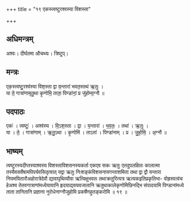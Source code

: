 +++
title = "१९ एकस्त्वष्टुरश्वस्या विशस्ता"

+++
## अधिमन्त्रम्
अश्वः। दीर्घतमा औचथ्यः। त्रिष्टुप्।

## मन्त्रः
एक॒स्त्वष्टु॒रश्व॑स्या विश॒स्ता द्वा य॒न्तारा॑ भवत॒स्तथ॑ ऋ॒तुः ।  
या ते॒ गात्रा॑णामृतु॒था कृ॒णोमि॒ ताता॒ पिण्डा॑नां॒ प्र जु॑होम्य॒ग्नौ ॥

## पदपाठः
एकः॑ । त्वष्टुः॑ । अश्व॑स्य । वि॒ऽश॒स्ता । द्वा । य॒न्तारा॑ । भ॒व॒तः॒ । तथा॑ । ऋ॒तुः ।  
या । ते॒ । गात्रा॑णाम् । ऋ॒तु॒ऽथा । कृ॒णोमि॑ । ताऽता॑ । पिण्डा॑नाम् । प्र । जु॒हो॒मि॒ । अ॒ग्नौ ॥

## भाष्यम्
त्वष्टुरस्यदीप्तस्याश्वस्य विशस्ताविशसनस्यकर्ता एकएव सकः ऋतुः एतदुपलक्षितः कालात्मा तस्यैवसर्वेषामपिपर्यवसितृत्वात् यद्वा ऋतुः निःशङ्कंविशसनायगन्ताशमिता तथा द्वा द्वौ यन्तारा नियमयितारौअहोरात्रेदेवौ द्यावापृथिव्यौवा ऋत्विक्षुभवतः तथाक्रतुरित्यत्र ऋत्यकइतिप्रकृतिभा- वोह्रस्वत्वंच हेअश्व तेतवगात्राणांमध्येयायानि हृदयाद्यवयवजातानि ऋतुथाकालेकृणोमिछिनद्भि संपादयामि पिण्डानांमध्ये ताता तानितानि प्रज्ञाना नुरोधेनाग्नौजुहोमि प्रकर्षेणहुतङ्करोमि ॥ १९ ॥